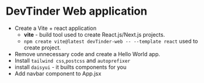 # DevTinder Web application

- Create a Vite + react application 
    - **vite** - build tool used to create React.js/Next.js projects.
    - `npm create vite@latest devTinder-web -- --template react` used to create project.
- Remove unnecessary code and create a Hello World app.
- Install `tailwind css`,`postcss` and `autoprefixer`
- install `daisyui` - it builts components for you
- Add navbar component to App.jsx